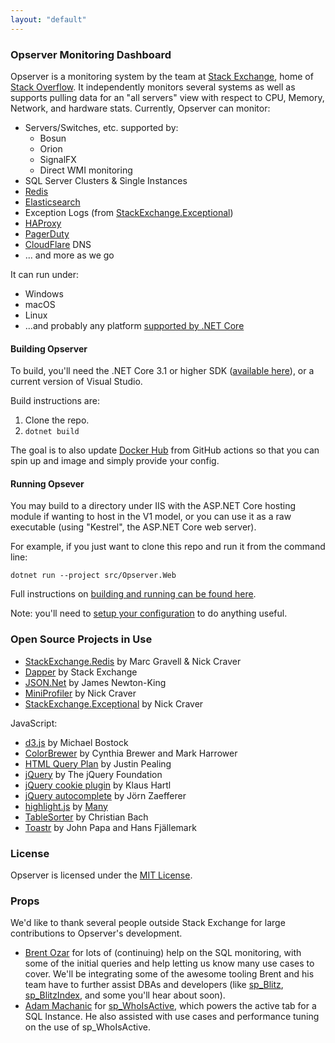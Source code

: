 ```yaml
---
layout: "default"
---
```

### Opserver Monitoring Dashboard

Opserver is a monitoring system by the team at [Stack Exchange](https://stackexchange.com), home of [Stack Overflow](https://stackoverflow.com).
It independently monitors several systems as well as supports pulling data for an "all servers" view with respect to CPU, Memory, Network, and hardware stats. 
Currently, Opserver can monitor:

* Servers/Switches, etc. supported by:
  * Bosun
  * Orion
  * SignalFX
  * Direct WMI monitoring
* SQL Server Clusters & Single Instances 
* [Redis](https://redis.io/)
* [Elasticsearch](https://www.elastic.co/elasticsearch/)
* Exception Logs (from [StackExchange.Exceptional](https://github.com/NickCraver/StackExchange.Exceptional)) 
* [HAProxy](https://www.haproxy.org/)
* [PagerDuty](https://www.pagerduty.com/)
* [CloudFlare](https://www.cloudflare.com/) DNS
* ... and more as we go   

It can run under:
- Windows
- macOS
- Linux
- ...and probably any platform [supported by .NET Core](https://docs.microsoft.com/en-us/dotnet/core/introduction)

#### Building Opserver

To build, you'll need the .NET Core 3.1 or higher SDK ([available here](https://dotnet.microsoft.com/download)), or a current version of Visual Studio.

Build instructions are:
1. Clone the repo.
2. `dotnet build`

The goal is to also update [Docker Hub](https://hub.docker.com/repository/docker/opserver/opserver) from GitHub actions so that you can spin up and image and simply provide your config.

#### Running Opsever

You may build to a directory under IIS with the ASP.NET Core hosting module if wanting to host in the V1 model,
or you can use it as a raw executable (using "Kestrel", the ASP.NET Core web server).

For example, if you just want to clone this repo and run it from the command line:
```
dotnet run --project src/Opserver.Web
```

Full instructions on [building and running can be found here](HowTo/BuildAndRun).

Note: you'll need to [setup your configuration](Configuration) to do anything useful.


### Open Source Projects in Use
- [StackExchange.Redis](https://github.com/StackExchange/StackExchange.Redis) by Marc Gravell & Nick Craver
- [Dapper](https://github.com/StackExchange/Dapper/) by Stack Exchange  
- [JSON.Net](https://www.newtonsoft.com/json) by James Newton-King  
- [MiniProfiler](https://miniprofiler.com/) by Nick Craver  
- [StackExchange.Exceptional](https://github.com/NickCraver/StackExchange.Exceptional) by Nick Craver  

JavaScript:  
- [d3.js](https://d3js.org/) by Michael Bostock  
- [ColorBrewer](https://colorbrewer2.org/) by Cynthia Brewer and Mark Harrower  
- [HTML Query Plan](https://github.com/JustinPealing/html-query-plan) by Justin Pealing
- [jQuery](https://jquery.com/) by The jQuery Foundation  
- [jQuery cookie plugin](https://github.com/js-cookie/js-cookie) by Klaus Hartl  
- [jQuery autocomplete](http://bassistance.de/jquery-plugins/jquery-plugin-autocomplete/) by Jörn Zaefferer  
- [highlight.js](https://highlightjs.org/) by [Many](https://github.com/highlightjs/highlight.js/blob/master/AUTHORS.txt)  
- [TableSorter](https://mottie.github.io/tablesorter/docs/) by Christian Bach  
- [Toastr](https://github.com/CodeSeven/toastr) by John Papa and Hans Fjällemark 

### License
Opserver is licensed under the [MIT License](https://opensource.org/licenses/MIT).

### Props
We'd like to thank several people outside Stack Exchange for large contributions to Opserver's development.

* [Brent Ozar](https://www.brentozar.com/) for lots of (continuing) help on the SQL monitoring, with some of the initial queries and help letting us know many use cases to cover.  We'll be integrating some of the awesome tooling Brent and his team have to further assist DBAs and developers (like [sp_Blitz](https://www.brentozar.com/blitz/), [sp_BlitzIndex](https://www.brentozar.com/blitzindex/), and some you'll hear about soon).  
* [Adam Machanic](http://sqlblog.com/blogs/adam_machanic/) for [sp_WhoIsActive](http://whoisactive.com/), which powers the active tab for a SQL Instance.  He also assisted with use cases and performance tuning on the use of sp_WhoIsActive.